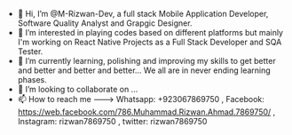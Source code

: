 - 👋 Hi, I’m @M-Rizwan-Dev, a full stack Mobile Application Developer, Software Quality Analyst and Grapgic Designer. 
- 👀 I’m interested in playing codes based on different platforms but mainly I'm working on React Native Projects as a Full Stack Developer and SQA Tester.
- 🌱 I’m currently learning, polishing and improving my skills to get better and better and better and better... We all are in never ending learning phases.
- 💞️ I’m looking to collaborate on ...
- 📫 How to reach me ---> Whatsapp: +923067869750 , Facebook: https://web.facebook.com/786.Muhammad.Rizwan.Ahmad.7869750/ ,
      Instagram: rizwan7869750 , twitter: rizwan7869750

<!---
M-Rizwan-Dev/M-Rizwan-Dev is a ✨ special ✨ repository because its `README.md` (this file) appears on your GitHub profile.
You can click the Preview link to take a look at your changes.
--->

